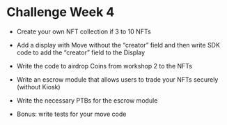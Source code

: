 # Challenge Week 4


- Create your own NFT collection if 3 to 10 NFTs

- Add a display with Move without the “creator” field and then write SDK code to add the “creator” field to the  Display

- Write the code to airdrop Coins from workshop 2 to the NFTs

- Write an escrow module that allows users to trade your NFTs securely (without Kiosk)

- Write the necessary PTBs for the escrow module

- Bonus: write tests for your move code

